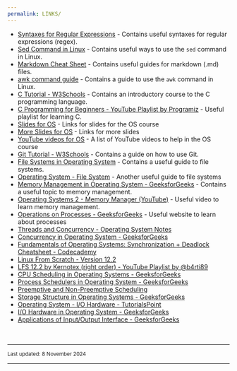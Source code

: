 ```yaml
---
permalink: LINKS/
---
```


* [Syntaxes for Regular Expressions](https://developer.mozilla.org/en-US/docs/Web/JavaScript/Guide/Regular_expressions/Cheatsheet) - Contains useful syntaxes for regular expressions (regex).
* [Sed Command in Linux](https://www.geeksforgeeks.org/sed-command-in-linux-unix-with-examples/) - Contains useful ways to use the `sed` command in Linux.
* [Markdown Cheat Sheet](https://www.markdownguide.org/cheat-sheet/) - Contains useful guides for markdown (.md) files.
* [awk command guide](https://www.freecodecamp.org/news/the-linux-awk-command-linux-and-unix-usage-syntax-examples/) - Contains a guide to use the `awk` command in Linux.
* [C Tutorial - W3Schools](https://www.w3schools.com/c/) - Contains an introductory course to the C programming language.
* [C Programming for Beginners - YouTube Playlist by Programiz](https://www.youtube.com/playlist?list=PL98qAXLA6aftD9ZlnjpLhdQAOFI8xIB6e) - Useful playlist for learning C.
* [Slides for OS](https://docos.vlsm.org/) - Links for slides for the OS course
* [More Slides for OS](https://codex.cs.yale.edu/avi/os-book/OS10/slide-dir/) - Links for more slides
* [YouTube videos for OS](https://os.vlsm.org/playlists/) - A list of YouTube videos to help in the OS course
* [Git Tutorial - W3Schools](https://www.w3schools.com/git/) - Contains a guide on how to use Git.
* [File Systems in Operating System](https://www.geeksforgeeks.org/file-systems-in-operating-system/) - Contains a useful guide to file systems.
* [Operating System - File System](https://www.tutorialspoint.com/operating_system/os_file_system.htm) - Another useful guide to file systems
* [Memory Management in Operating System - GeeksforGeeks](https://www.geeksforgeeks.org/memory-management-in-operating-system/) - Contains a useful topic to memory management.
* [Operating Systems 2 - Memory Manager (YouTube)](https://www.youtube.com/watch?v=qdkxXygc3rE) - Useful video to learn memory management.
* [Operations on Processes - GeeksforGeeks](https://www.geeksforgeeks.org/operations-on-processes/) - Useful website to learn about processes
* [Threads and Concurrency - Operating System Notes](https://applied-programming.github.io/Operating-Systems-Notes/3-Threads-and-Concurrency/)
* [Concurrency in Operating System - GeeksforGeeks](https://www.geeksforgeeks.org/concurrency-in-operating-system/)
* [Fundamentals of Operating Systems: Synchronization + Deadlock Cheatsheet - Codecademy](https://www.codecademy.com/learn/fscj-22-fundamentals-of-operating-systems/modules/wdcp-22-synchronization-deadlock-4b73e6c9-7ea2-41b8-8d31-b268d42e0cb1/cheatsheet)
* [Linux From Scratch - Version 12.2](https://www.linuxfromscratch.org/lfs/view/12.2/index.html)
* [LFS 12.2 by Kernotex (right order) - YouTube Playlist by @b4rti89](https://www.youtube.com/playlist?list=PLrhinKJAKUvaWMHjKDWj_JFvc5J2XLBF_)
* [CPU Scheduling in Operating Systems - GeeksforGeeks](https://www.geeksforgeeks.org/cpu-scheduling-in-operating-systems/)
* [Process Schedulers in Operating System - GeeksforGeeks](https://www.geeksforgeeks.org/process-schedulers-in-operating-system/)
* [Preemptive and Non-Preemptive Scheduling](https://www.geeksforgeeks.org/preemptive-and-non-preemptive-scheduling/)
* [Storage Structure in Operating Systems - GeeksforGeeks](https://www.geeksforgeeks.org/storage-structure-in-operating-systems/)
* [Operating System - I/O Hardware - TutorialsPoint](https://www.tutorialspoint.com/operating_system/os_io_hardware.htm)
* [I/O Hardware in Operating System - GeeksforGeeks](https://www.geeksforgeeks.org/i-o-hardware-in-operating-system/)
* [Applications of Input/Output Interface - GeeksforGeeks](https://www.geeksforgeeks.org/applications-of-input-output-interface/)
<br><br><br>
<hr>
<span style="font-size: smaller">Last updated: 8 November 2024</span>
<hr>
